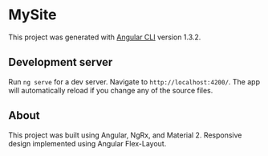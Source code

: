 # MySite

This project was generated with [Angular CLI](https://github.com/angular/angular-cli) version 1.3.2.

## Development server

Run `ng serve` for a dev server. Navigate to `http://localhost:4200/`. The app will automatically reload if you change any of the source files.

## About

This project was built using Angular, NgRx, and Material 2. Responsive design implemented using Angular Flex-Layout.
